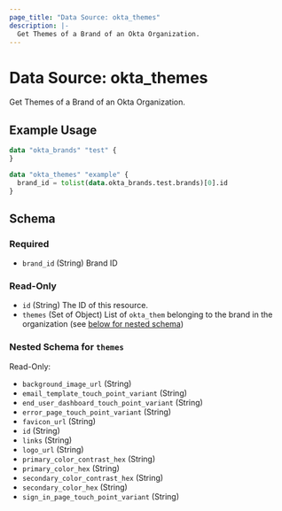 ```yaml
---
page_title: "Data Source: okta_themes"
description: |-
  Get Themes of a Brand of an Okta Organization.
---
```


# Data Source: okta_themes

Get Themes of a Brand of an Okta Organization.

## Example Usage

```terraform
data "okta_brands" "test" {
}

data "okta_themes" "example" {
  brand_id = tolist(data.okta_brands.test.brands)[0].id
}
```

<!-- schema generated by tfplugindocs -->
## Schema

### Required

- `brand_id` (String) Brand ID

### Read-Only

- `id` (String) The ID of this resource.
- `themes` (Set of Object) List of `okta_them` belonging to the brand in the organization (see [below for nested schema](#nestedatt--themes))

<a id="nestedatt--themes"></a>
### Nested Schema for `themes`

Read-Only:

- `background_image_url` (String)
- `email_template_touch_point_variant` (String)
- `end_user_dashboard_touch_point_variant` (String)
- `error_page_touch_point_variant` (String)
- `favicon_url` (String)
- `id` (String)
- `links` (String)
- `logo_url` (String)
- `primary_color_contrast_hex` (String)
- `primary_color_hex` (String)
- `secondary_color_contrast_hex` (String)
- `secondary_color_hex` (String)
- `sign_in_page_touch_point_variant` (String)


